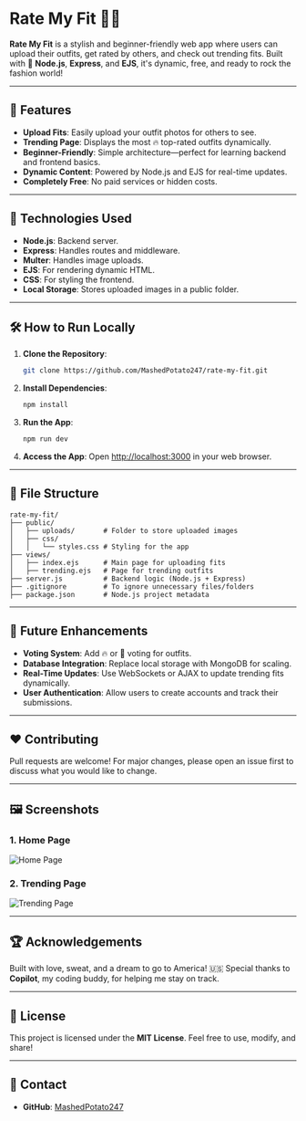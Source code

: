# Rate My Fit 👗🔥

**Rate My Fit** is a stylish and beginner-friendly web app where users can upload their outfits, get rated by others, and check out trending fits. Built with 💪 **Node.js**, **Express**, and **EJS**, it's dynamic, free, and ready to rock the fashion world!

---

## 🌟 Features
- **Upload Fits**: Easily upload your outfit photos for others to see.
- **Trending Page**: Displays the most 🔥 top-rated outfits dynamically.
- **Beginner-Friendly**: Simple architecture—perfect for learning backend and frontend basics.
- **Dynamic Content**: Powered by Node.js and EJS for real-time updates.
- **Completely Free**: No paid services or hidden costs.

---

## 🚀 Technologies Used
- **Node.js**: Backend server.
- **Express**: Handles routes and middleware.
- **Multer**: Handles image uploads.
- **EJS**: For rendering dynamic HTML.
- **CSS**: For styling the frontend.
- **Local Storage**: Stores uploaded images in a public folder.

---

## 🛠️ How to Run Locally
1. **Clone the Repository**:
   ```bash
   git clone https://github.com/MashedPotato247/rate-my-fit.git
   ```
2. **Install Dependencies**:
   ```bash
   npm install
   ```
3. **Run the App**:
   ```bash
   npm run dev
   ```
4. **Access the App**:
   Open [http://localhost:3000](http://localhost:3000) in your web browser.

---

## 📂 File Structure
```
rate-my-fit/
├── public/
│   ├── uploads/       # Folder to store uploaded images
│   ├── css/
│   │   └── styles.css # Styling for the app
├── views/
│   ├── index.ejs      # Main page for uploading fits
│   ├── trending.ejs   # Page for trending outfits
├── server.js          # Backend logic (Node.js + Express)
├── .gitignore         # To ignore unnecessary files/folders
├── package.json       # Node.js project metadata
```

---

## 🌈 Future Enhancements
- **Voting System**: Add 🔥 or 🚫 voting for outfits.
- **Database Integration**: Replace local storage with MongoDB for scaling.
- **Real-Time Updates**: Use WebSockets or AJAX to update trending fits dynamically.
- **User Authentication**: Allow users to create accounts and track their submissions.

---

## ❤️ Contributing
Pull requests are welcome! For major changes, please open an issue first to discuss what you would like to change.

---

## 🖼️ Screenshots
### 1. Home Page
![Home Page](https://via.placeholder.com/800x400?text=Home+Page)

### 2. Trending Page
![Trending Page](https://via.placeholder.com/800x400?text=Trending+Page)

---

## 🏆 Acknowledgements
Built with love, sweat, and a dream to go to America! 🇺🇸 Special thanks to **Copilot**, my coding buddy, for helping me stay on track.

---

## 📜 License
This project is licensed under the **MIT License**. Feel free to use, modify, and share!

---

## 📨 Contact
- **GitHub**: [MashedPotato247](https://github.com/MashedPotato247)